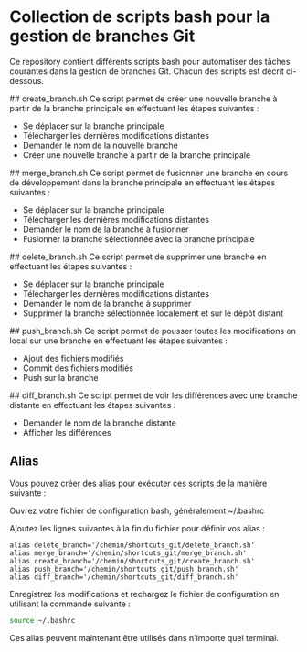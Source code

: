 # Collection de scripts bash pour la gestion de branches Git

Ce repository contient différents scripts bash pour automatiser des tâches courantes dans la gestion de branches Git. Chacun des scripts est décrit ci-dessous.

## create_branch.sh
Ce script permet de créer une nouvelle branche à partir de la branche principale en effectuant les étapes suivantes :

- Se déplacer sur la branche principale
- Télécharger les dernières modifications distantes
- Demander le nom de la nouvelle branche
- Créer une nouvelle branche à partir de la branche principale

## merge_branch.sh
Ce script permet de fusionner une branche en cours de développement dans la branche principale en effectuant les étapes suivantes :

- Se déplacer sur la branche principale
- Télécharger les dernières modifications distantes
- Demander le nom de la branche à fusionner
- Fusionner la branche sélectionnée avec la branche principale
  
## delete_branch.sh
Ce script permet de supprimer une branche en effectuant les étapes suivantes :

- Se déplacer sur la branche principale
- Télécharger les dernières modifications distantes
- Demander le nom de la branche à supprimer
- Supprimer la branche sélectionnée localement et sur le dépôt distant

## push_branch.sh
Ce script permet de pousser toutes les modifications en local sur une branche en effectuant les étapes suivantes :

- Ajout des fichiers modifiés
- Commit des fichiers modifiés
- Push sur la branche

## diff_branch.sh
Ce script permet de voir les différences avec une branche distante en effectuant les étapes suivantes :

- Demander le nom de la branche distante
- Afficher les différences

## Alias 

Vous pouvez créer des alias pour exécuter ces scripts de la manière suivante :

Ouvrez votre fichier de configuration bash, généralement ~/.bashrc

Ajoutez les lignes suivantes à la fin du fichier pour définir vos alias :

```
alias delete_branch='/chemin/shortcuts_git/delete_branch.sh'
alias merge_branch='/chemin/shortcuts_git/merge_branch.sh'
alias create_branch='/chemin/shortcuts_git/create_branch.sh'
alias push_branch='/chemin/shortcuts_git/push_branch.sh'
alias diff_branch='/chemin/shortcuts_git/diff_branch.sh'

```

Enregistrez les modifications et rechargez le fichier de configuration en utilisant la commande suivante :
```sh
source ~/.bashrc
```
Ces alias peuvent maintenant être utilisés dans n'importe quel terminal.